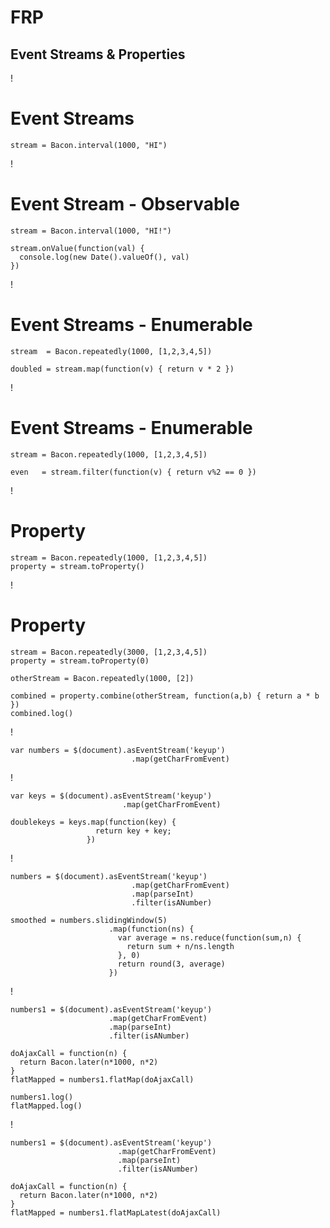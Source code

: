 # FRP
## Event Streams & Properties

!

# Event Streams

    stream = Bacon.interval(1000, "HI")

<span data-stream='stream' data-title='Event Stream' class='stream'></span>

!

# Event Stream - Observable

    stream = Bacon.interval(1000, "HI!")

    stream.onValue(function(val) {
      console.log(new Date().valueOf(), val)
    })

<span data-stream='stream' data-title='Event Stream' class='stream'></span>

!

# Event Streams - Enumerable

    stream  = Bacon.repeatedly(1000, [1,2,3,4,5])

    doubled = stream.map(function(v) { return v * 2 })


<span data-stream='stream' data-title='Numbers' class='stream'></span>
<span data-stream='doubled' data-title='Doubled' class='stream'></span>

!

# Event Streams - Enumerable

    stream = Bacon.repeatedly(1000, [1,2,3,4,5])

    even   = stream.filter(function(v) { return v%2 == 0 })


<span data-stream='stream' data-title='Numbers' class='stream'></span>
<span data-stream='even' data-title='Even only' class='stream'></span>

!

# Property

    stream = Bacon.repeatedly(1000, [1,2,3,4,5])
    property = stream.toProperty()

<span data-property='property' data-title='Property'></span>

!

# Property

    stream = Bacon.repeatedly(3000, [1,2,3,4,5])
    property = stream.toProperty(0)

    otherStream = Bacon.repeatedly(1000, [2])
    
    combined = property.combine(otherStream, function(a,b) { return a * b })
    combined.log()
    

<div data-property='property' data-title='Property'></div>
<div data-property='combined' data-title='Combined'></div>

!

    var numbers = $(document).asEventStream('keyup')
                               .map(getCharFromEvent)

<span data-stream='numbers' data-title='Numbers' class='stream'></span>

!

    var keys = $(document).asEventStream('keyup')
                             .map(getCharFromEvent)
    
    doublekeys = keys.map(function(key) { 
                       return key + key;
                     })

<span data-stream='keys' data-title='Keys' class='stream'></span>
<span data-stream='doublekeys' data-title='Doubled' class='stream'></span>
    
!

    numbers = $(document).asEventStream('keyup')
                               .map(getCharFromEvent)
                               .map(parseInt)
                               .filter(isANumber)

    smoothed = numbers.slidingWindow(5)
                          .map(function(ns) {
                            var average = ns.reduce(function(sum,n) {
                              return sum + n/ns.length
                            }, 0)
                            return round(3, average)
                          })

<span data-stream='numbers' data-title='Numbers' class='stream'></span>
<span data-stream='smoothed' data-title='Smoothed' class='stream'></span>

!

    numbers1 = $(document).asEventStream('keyup')
                          .map(getCharFromEvent)
                          .map(parseInt)
                          .filter(isANumber)

    doAjaxCall = function(n) { 
      return Bacon.later(n*1000, n*2)
    }
    flatMapped = numbers1.flatMap(doAjaxCall)

    numbers1.log()
    flatMapped.log()

<span data-stream='numbers1' data-title='Numbers' class='stream'></span>
<span data-stream='flatMapped' data-title='FlatMapped' class='stream'></span>

!

    numbers1 = $(document).asEventStream('keyup')
                            .map(getCharFromEvent)
                            .map(parseInt)
                            .filter(isANumber)

    doAjaxCall = function(n) { 
      return Bacon.later(n*1000, n*2)
    }
    flatMapped = numbers1.flatMapLatest(doAjaxCall)

<span data-stream='numbers1' data-title='Numbers' class='stream'></span>
<span data-stream='flatMapped' data-title='FlatMapped' class='stream'></span>

